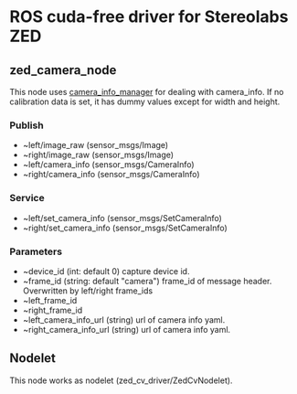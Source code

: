 ROS cuda-free driver for Stereolabs ZED
========================

zed_camera_node
------------------
This node uses [camera_info_manager](http://wiki.ros.org/camera_info_manager) for dealing with camera_info.
If no calibration data is set, it has dummy values except for width and height.

### Publish ###

* ~left/image_raw (sensor_msgs/Image)
* ~right/image_raw (sensor_msgs/Image)
* ~left/camera_info (sensor_msgs/CameraInfo)
* ~right/camera_info (sensor_msgs/CameraInfo)

### Service ###

* ~left/set_camera_info (sensor_msgs/SetCameraInfo)
* ~right/set_camera_info (sensor_msgs/SetCameraInfo)

### Parameters ###

* ~device_id (int: default 0) capture device id.
* ~frame_id (string: default "camera") frame_id of message header. Overwritten by left/right frame_ids
* ~left_frame_id
* ~right_frame_id
* ~left_camera_info_url (string) url of camera info yaml.
* ~right_camera_info_url (string) url of camera info yaml.

Nodelet
-------------------

This node works as nodelet (zed_cv_driver/ZedCvNodelet).
